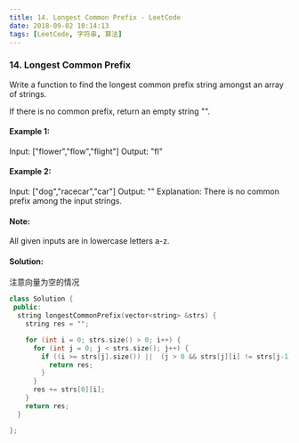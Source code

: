 ```yaml
---
title: 14. Longest Common Prefix - LeetCode
date: 2018-09-02 10:14:13
tags: [LeetCode, 字符串, 算法]
---
```


### 14. Longest Common Prefix

Write a function to find the longest common prefix string amongst an array of strings.

If there is no common prefix, return an empty string "".

#### Example 1:
Input: ["flower","flow","flight"]
Output: "fl"

#### Example 2:
Input: ["dog","racecar","car"]
Output: ""
Explanation: There is no common prefix among the input strings.

#### Note:
All given inputs are in lowercase letters a-z.


#### Solution:

注意向量为空的情况

```cpp
class Solution {
 public:
  string longestCommonPrefix(vector<string> &strs) {
    string res = "";

    for (int i = 0; strs.size() > 0; i++) {
      for (int j = 0; j < strs.size(); j++) {
        if ((i >= strs[j].size()) ||  (j > 0 && strs[j][i] != strs[j-1][i])) {
          return res;
        }
      }
      res += strs[0][i];
    }
    return res;
  }

};

```


